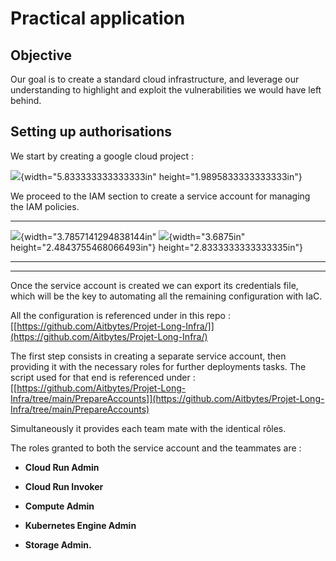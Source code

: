 # Practical application

## Objective

Our goal is to create a standard cloud infrastructure, and leverage our
understanding to highlight and exploit the vulnerabilities we would have
left behind.

## Setting up authorisations

We start by creating a google cloud project :

![](../media/image1.png){width="5.833333333333333in"
height="1.9895833333333333in"}

We proceed to the IAM section to create a service account for managing
the IAM policies.

  ---------------------------------------------------------------------------------------------------
  ![](../media/image2.png){width="3.7857141294838144in"   ![](../media/image3.png){width="3.6875in"
  height="2.4843755468066493in"}                          height="2.8333333333333335in"}
  ------------------------------------------------------- -------------------------------------------

  ---------------------------------------------------------------------------------------------------

Once the service account is created we can export its credentials file,
which will be the key to automating all the remaining configuration with
IaC.

All the configuration is referenced under in this repo :
[[https://github.com/Aitbytes/Projet-Long-Infra/]](https://github.com/Aitbytes/Projet-Long-Infra/)

The first step consists in creating a separate service account, then
providing it with the necessary roles for further deployments tasks. The
script used for that end is referenced under :
[[https://github.com/Aitbytes/Projet-Long-Infra/tree/main/PrepareAccounts]](https://github.com/Aitbytes/Projet-Long-Infra/tree/main/PrepareAccounts)

Simultaneously it provides each team mate with the identical rôles.

The roles granted to both the service account and the teammates are :

-   **Cloud Run Admin**

-   **Cloud Run Invoker**

-   **Compute Admin**

-   **Kubernetes Engine Admin**

-   **Storage Admin.**

